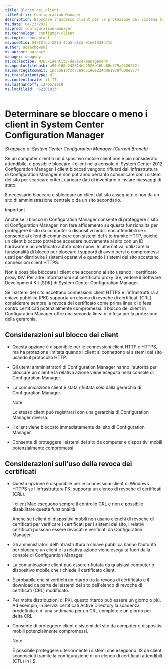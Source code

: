 ```yaml
---
title: Blocco dei client
titleSuffix: Configuration Manager
description: Bloccare l'accesso client per la protezione del sistema tramite System Center Configuration Manager.
ms.date: 04/23/2017
ms.prod: configuration-manager
ms.technology: configmgr-client
ms.topic: conceptual
ms.assetid: 54ef5fbb-521d-4ca5-a1c5-61e6f538d71e
author: aczechowski
ms.author: aaroncz
manager: dougeby
ms.collection: M365-identity-device-management
ms.openlocfilehash: a90e100c242514eb2526e16bb68e379a2326572f
ms.sourcegitcommit: 1bccb61bf3c7c69d51e0e224d0619c8f608e8777
ms.translationtype: HT
ms.contentlocale: it-IT
ms.lasthandoff: 12/05/2019
ms.locfileid: "62201023"
---
```

# <a name="determine-whether-to-block-clients-in-system-center-configuration-manager"></a>Determinare se bloccare o meno i client in System Center Configuration Manager

*Si applica a: System Center Configuration Manager (Current Branch)*

Se un computer client o un dispositivo mobile client non è più considerato attendibile, è possibile bloccare il client nella console di System Center 2012 Configuration Manager. I client bloccati vengono rifiutati dall'infrastruttura di Configuration Manager e non potranno pertanto comunicare con i sistemi del sito per scaricare criteri, caricare dati di inventario o inviare messaggi di stato.  

 È necessario bloccare e sbloccare un client dal sito assegnato e non da un sito di amministrazione centrale o da un sito secondario.  

> [!IMPORTANT]  
>  Anche se il blocco in Configuration Manager consente di proteggere il sito di Configuration Manager, non fare affidamento su questa funzionalità per proteggere il sito da computer o dispositivi mobili non attendibili se si consente ai client di comunicare con sistemi del sito tramite HTTP, poiché un client bloccato potrebbe accedere nuovamente al sito con un ID hardware e un certificato autofirmato nuovi. In alternativa, utilizzare la funzionalità di blocco per bloccare i supporti di avvio persi o compromessi usati per distribuire i sistemi operativi e quando i sistemi del sito accettano connessioni client HTTPS.  

 Non è possibile bloccare i client che accedono al sito usando il certificato proxy ISV. Per altre informazioni sul certificato proxy ISV, vedere il Software Development Kit (SDK) di System Center Configuration Manager.  

 Se i sistemi del sito accettano connessioni client HTTPS e l'infrastruttura a chiave pubblica (PKI) supporta un elenco di revoche di certificati (CRL), considerare sempre la revoca del certificato come prima linea di difesa contro certificati potenzialmente compromessi. Il blocco dei client in Configuration Manager offre una seconda linea di difesa per la protezione della gerarchia.  

##  <a name="BKMK_Block_vs_CRL"></a> Considerazioni sul blocco dei client  

-   Questa opzione è disponibile per le connessioni client HTTP e HTTPS, ma ha protezione limitata quando i client si connettono ai sistemi del sito usando il protocollo HTTP.  

-   Gli utenti amministratori di Configuration Manager hanno l'autorità per bloccare un client e la relativa azione viene eseguita nella console di Configuration Manager.  

-   La comunicazione client è stata rifiutata solo dalla gerarchia di Configuration Manager.  

    > [!NOTE]  
    >  Lo stesso client può registrarsi con una gerarchia di Configuration Manager diversa.  

-   Il client viene bloccato immediatamente dal sito di Configuration Manager.  

-   Consente di proteggere i sistemi del sito da computer e dispositivi mobili potenzialmente compromessi.  

## <a name="considerations-for-using-certificate-revocation"></a>Considerazioni sull'uso della revoca dei certificati  

-   Questa opzione è disponibile per le connessioni client di Windows HTTPS se l'infrastruttura PKI supporta un elenco di revoche di certificati (CRL).  

     I client Mac eseguono sempre il controllo CRL e non è possibile disabilitare questa funzionalità.  

     Anche se i client di dispositivi mobili non usano elenchi di revoche di certificati per verificare i certificati per i sistemi del sito, i relativi certificati possono essere revocati e verificati da Configuration Manager.  

-   Gli amministratori dell'infrastruttura a chiave pubblica hanno l'autorità per bloccare un client e la relativa azione viene eseguita fuori dalla console di Configuration Manager.  

-   La comunicazione client può essere rifiutata da qualsiasi computer o dispositivo mobile che richiede il certificato client.  

-   È probabile che si verifichi un ritardo tra la revoca di certificato e il download da parte dei sistemi del sito dell'elenco di revoche di certificati (CRL) modificato.  

-   Per molte distribuzioni di PKI, questo ritardo può essere un giorno o più. Ad esempio, in Servizi certificati Active Directory la scadenza predefinita è di una settimana per un CRL completo e un giorno per delta CRL.  

-   Consente di proteggere client e sistemi del sito da computer e dispositivi mobili potenzialmente compromessi.  

    > [!NOTE]  
    >  È possibile proteggere ulteriormente i sistemi che eseguono IIS da client sconosciuti tramite la configurazione di un elenco di certificati attendibili (CTL) in IIS.  
